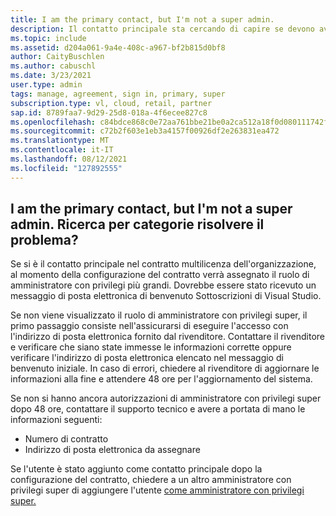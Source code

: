 ```yaml
---
title: I am the primary contact, but I'm not a super admin.
description: Il contatto principale sta cercando di capire se devono avere autorizzazioni di amministratore con privilegi super
ms.topic: include
ms.assetid: d204a061-9a4e-408c-a967-bf2b815d0bf8
author: CaityBuschlen
ms.author: cabuschl
ms.date: 3/23/2021
user.type: admin
tags: manage, agreement, sign in, primary, super
subscription.type: vl, cloud, retail, partner
sap.id: 8789faa7-9d29-25d8-018a-4f6ecee827c8
ms.openlocfilehash: c84bdce868c0e72aa761bbe21be0a2ca512a18f0d080111742fb9ba3e77953b9
ms.sourcegitcommit: c72b2f603e1eb3a4157f00926df2e263831ea472
ms.translationtype: MT
ms.contentlocale: it-IT
ms.lasthandoff: 08/12/2021
ms.locfileid: "127892555"
---
```

## <a name="i-am-the-primary-contact-but-im-not-a-super-admin-how-do-i-fix-this"></a>I am the primary contact, but I'm not a super admin. Ricerca per categorie risolvere il problema?

Se si è il contatto principale nel contratto multilicenza dell'organizzazione, al momento della configurazione del contratto verrà assegnato il ruolo di amministratore con privilegi più grandi. Dovrebbe essere stato ricevuto un messaggio di posta elettronica di benvenuto Sottoscrizioni di Visual Studio.

Se non viene visualizzato il ruolo di amministratore con privilegi super, il primo passaggio consiste nell'assicurarsi di eseguire l'accesso con l'indirizzo di posta elettronica fornito dal rivenditore. Contattare il rivenditore e verificare che siano state immesse le informazioni corrette oppure verificare l'indirizzo di posta elettronica elencato nel messaggio di benvenuto iniziale. In caso di errori, chiedere al rivenditore di aggiornare le informazioni alla fine e attendere 48 ore per l'aggiornamento del sistema. 

Se non si hanno ancora autorizzazioni di amministratore con privilegi super dopo 48 ore, contattare il supporto tecnico e avere a portata di mano le informazioni seguenti:
- Numero di contratto
- Indirizzo di posta elettronica da assegnare


Se l'utente è stato aggiunto come contatto principale dopo la configurazione del contratto, chiedere a un altro amministratore con privilegi super di aggiungere l'utente [come amministratore con privilegi super.](https://docs.microsoft.com/visualstudio/subscriptions/admin-roles#assigning-admins)
